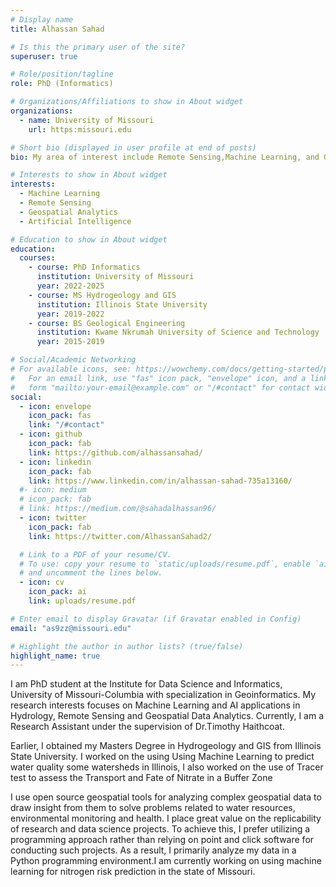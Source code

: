 ```yaml
---
# Display name
title: Alhassan Sahad

# Is this the primary user of the site?
superuser: true

# Role/position/tagline
role: PhD (Informatics)

# Organizations/Affiliations to show in About widget
organizations:
  - name: University of Missouri
    url: https:missouri.edu

# Short bio (displayed in user profile at end of posts)
bio: My area of interest include Remote Sensing,Machine Learning, and Geospatial Analytics

# Interests to show in About widget
interests:
  - Machine Learning
  - Remote Sensing
  - Geospatial Analytics
  - Artificial Intelligence

# Education to show in About widget
education:
  courses:
    - course: PhD Informatics
      institution: University of Missouri
      year: 2022-2025
    - course: MS Hydrogeology and GIS
      institution: Illinois State University
      year: 2019-2022
    - course: BS Geological Engineering
      institution: Kwame Nkrumah University of Science and Technology
      year: 2015-2019

# Social/Academic Networking
# For available icons, see: https://wowchemy.com/docs/getting-started/page-builder/#icons
#   For an email link, use "fas" icon pack, "envelope" icon, and a link in the
#   form "mailto:your-email@example.com" or "/#contact" for contact widget.
social:
  - icon: envelope
    icon_pack: fas
    link: "/#contact"
  - icon: github
    icon_pack: fab
    link: https://github.com/alhassansahad/
  - icon: linkedin
    icon_pack: fab
    link: https://www.linkedin.com/in/alhassan-sahad-735a13160/
  #- icon: medium
  # icon_pack: fab
  # link: https://medium.com/@sahadalhassan96/
  - icon: twitter
    icon_pack: fab
    link: https://twitter.com/AlhassanSahad2/

  # Link to a PDF of your resume/CV.
  # To use: copy your resume to `static/uploads/resume.pdf`, enable `ai` icons in `params.toml`,
  # and uncomment the lines below.
  - icon: cv
    icon_pack: ai
    link: uploads/resume.pdf

# Enter email to display Gravatar (if Gravatar enabled in Config)
email: "as9zz@missouri.edu"

# Highlight the author in author lists? (true/false)
highlight_name: true
---
```


I am PhD student at the Institute for Data Science and Informatics, University of Missouri-Columbia with specialization in Geoinformatics. My research interests focuses on Machine Learning and AI applications in Hydrology, Remote Sensing and Geospatial Data Analytics. Currently, I am a Research Assistant under the supervision of Dr.Timothy Haithcoat.

Earlier, I obtained my Masters Degree in Hydrogeology and GIS from Illinois State University. I worked on the using Using Machine Learning to predict water quality some watersheds in Illinois, I also worked on the use of Tracer test to assess the Transport and Fate of Nitrate in a Buffer Zone

I use open source geospatial tools for analyzing complex geospatial data to draw insight from them to solve problems related to water resources, environmental monitoring and health. I place great value on the replicability of research and data science projects. To achieve this, I prefer utilizing a programming approach rather than relying on point and click software for conducting such projects. As a result, I primarily analyze my data in a Python programming environment.I am currently working on using machine learning for nitrogen risk prediction in the state of Missouri.
